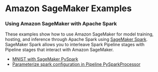 # Amazon SageMaker Examples

### Using Amazon SageMaker with Apache Spark

These examples show how to use Amazon SageMaker for model training, hosting, and inference through Apache Spark using [SageMaker Spark](https://github.com/aws/sagemaker-spark). SageMaker Spark allows you to interleave Spark Pipeline stages with Pipeline stages that interact with Amazon SageMaker.

- [MNIST with SageMaker PySpark](pyspark_mnist)
- [Parameterize spark configuration in Pipeline PySparkProcessor](sagemaker-sparkparametrize-spark-config-pysparkprocessor-pipeline-demo)